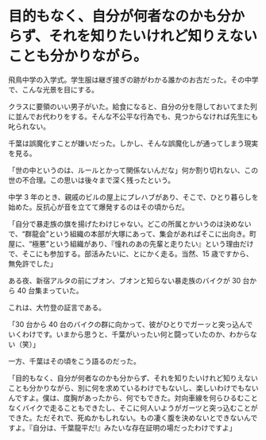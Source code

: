 # 目的もなく、自分が何者なのかも分からず、それを知りたいけれど知りえないことも分かりながら。

飛鳥中学の入学式。学生服は継ぎ接ぎの跡がわかる誰かのお古だった。その中学で、こんな光景を目にする。

クラスに要領のいい男子がいた。給食になると、自分の分を隠しておいてまた列に並んでお代わりをする。そんな不公平な行為でも、見つからなければ先生にも叱られない。

千葉は誤魔化すことが嫌いだった。しかし、そんな誤魔化しが通ってしまう現実を見る。

「世の中というのは、ルールとかって関係ないんだな」何か割り切れない、この世の不合理。この思いは後々まで深く残ったという。

中学 3 年のとき、親戚のビルの屋上にプレハブがあり、そこで、ひとり暮らしを始めた。反抗心が音を立てて爆発するのはその頃からだ。

「自分で暴走族の旗を揚げたわけじゃない。どこの所属とかいうのは決めないで、“群龍会”という組織の本部が大塚にあって、集会があればそこに出向き。町屋に、“極悪”という組織があり、『憧れのあの先輩と走りたい』という理由だけで、そこにも参加する。部活みたいに、とにかく走る。当然、15 歳ですから、無免許でした」

ある夜、新宿アルタの前にブオン、ブオンと知らない暴走族のバイクが 30 台から 40 台集まっていた。

これは、大竹登の証言である。

「30 台から 40 台のバイクの群に向かって、彼がひとりでガーッと突っ込んでいくわけです。いまから思うと、千葉がいったい何と闘っていたのか、わからない（笑）」

一方、千葉はその頃をこう語るのだった。

「目的もなく、自分が何者なのかも分からず、それを知りたいけれど知りえないことも分かりながら、別に何を求めているわけでもないし、楽しいわけでもないんですよ。僕は、度胸があったから、何でもできた。対向車線を何らひるむことなくバイクで走ることもできたし、そこに何人いようがガーツと突っ込むことができた。ただそれで、死ぬかもしれない。もの凄く腹を決めないとできないんですよ。『自分は、千葉龍平だ!』みたいな存在証明の場だったわけですよ」
